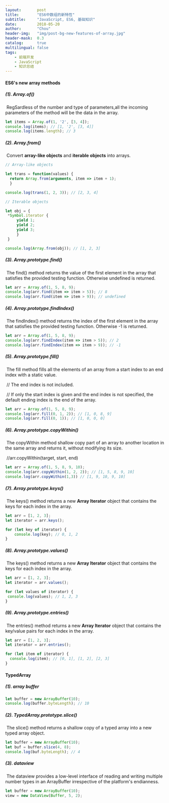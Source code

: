 ```yaml
---
layout:       post
title:        "ES6中数组的新特性"
subtitle:     "JavaScript, ES6, 基础知识"
date:         2018-05-20
author:       "Chou"
header-img:   "img/post-bg-new-features-of-array.jpg"
header-mask:  0.3
catalog:      true
multilingual: false
tags:
    - 前端开发
    - JavaScript
    - 知识总结
---
```



#### ES6's new array methods

##### (1). Array.of()

​      RegSardless of the number and type of parameters,all the incoming parameters of the method will be the data in the array.

  ``` javascript
let items = Array.of(1, '2', [3, 4]);
console.log(items); // [1, '2', [3, 4]]
console.log(items.length); // 3
  ```



##### (2). Array.from()

​      Convert **array-like objects** and **iterable objects** into arrays.

  ```javascript
// Array-like objects
 
let trans = function(values) {
    return Array.from(arguments, item => item + 1);
    }

console.log(trans(1, 2, 3)); // [2, 3, 4]
  ```

   ```javascript
// Iterable objects

let obj = {
   	*Symbol.iterator {
   	   	yield 1;
   	   	yield 2;
   	   	yield 3;
   	    }
    }
   
console.log(Array.from(obj)); // [1, 2, 3]
   ```



##### (3). Array.prototype.find() 

​      The find() method returns the value of the first element in the array that satisfies the provided testing function. 
     Otherwise undefined is returned.

```javascript
let arr = Array.of(1, 5, 8, 9);
console.log(arr.find(item => item > 5)); // 8
console.log(arr.find(item => item > 9)); // undefined
```



 ##### (4). Array.prototype.findIndex()

​     The findIndex() method returns the index of the first element in the array that satisfies the provided testing function.
     Otherwise -1 is returned.

```javascript
let arr = Array.of(1, 5, 8, 9);
console.log(arr.findIndex(item => item > 5)); // 2
console.log(arr.findIndex(item => item > 9)); // -1
```



##### (5). Array.prototype.fill()

​      The fill method fills all the elements of an array from a start index to an end index with a static value.

​     // The end index is not included.

​    // If only the start index is given and the end index is not specified, the default ending index is the end of the array.

```javascript
let arr = Array.of(1, 5, 8, 9);
console.log(arr.fill(0, 1, 2)); // [1, 0, 8, 9]
console.log(arr.fill(0, 1)); // [1, 0, 0, 0]
```


##### (6). Array.prototype.copyWithin()

​	The copyWithin method shallow copy part of an array to another location in the same array and returns it, without modifying its size.

​	//arr.copyWithin(target, start, end)

```javascript
let arr = Array.of(1, 5, 8, 9, 10);
console.log(arr.copyWithin(1, 2, 2)); // [1, 5, 8, 9, 10]
console.log(arr.copyWithin(1,3)) // [1, 9, 10, 9, 10]
```



##### (7). Array.prototype.keys()

​     The keys() method returns a new **Array Iterator** object that contains the keys for each index in the array.

```javascript
let arr = [1, 2, 3];
let iterator = arr.keys();

for (let key of iterator) {
    console.log(key); // 0, 1, 2
}
```



##### (8).  Array.prototype.values()

​       The keys() method returns a new **Array Iterator** object that contains the keys for each index in the array.

   ```javascript
let arr = [1, 2, 3];
let iterator = arr.values();

for (let values of iterator) {
    console.log(values); // 1, 2, 3
} 
   ```



##### (9). Array.prototype.entries()

​       The entries() method returns a new **Array Iterator** object that contains the key/value pairs for each index in the array.

  ```javascript
let arr = [1, 2, 3];
let iterator = arr.entries();

for (let item of iterator) {
    console.log(item); // [0, 1], [1, 2], [2, 3]
}   
  ```



#### TypedArray

##### (1). array buffer

```javascript
let buffer = new ArrayBuffer(10);
console.log(buffer.byteLength); // 10
```



##### (2). TypedArray.prototype.slice()

​     The slice() method returns a shallow copy of a typed array into a new typed array object.

```javascript
let buffer = new ArrayBuffer(10);
let buf = buffer.slice(4, 8);
console.log(buf.byteLength); // 4
```



##### (3). dataview

​     The dataview provides a low-level interface of reading and writing multiple number types in an ArrayBuffer irrespective of the platform's endianness.

```javascript
let buffer = new ArrayBuffer(10);
view = new DataView(Buffer, 5, 2);
```

